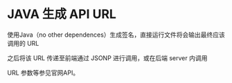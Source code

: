 # JAVA 生成 API URL 

使用Java（no other dependences）生成签名，直接运行文件将会输出最终应该调用的 URL

之后将该 URL 传递至前端通过 JSONP 进行调用，或在后端 server 内调用

URL 参数等参见官网API。